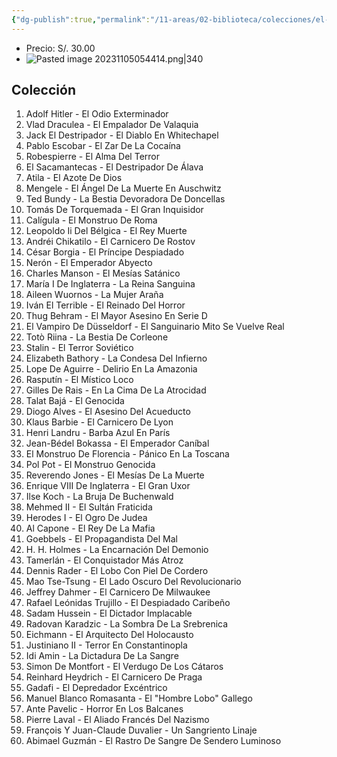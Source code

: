 ```yaml
---
{"dg-publish":true,"permalink":"/11-areas/02-biblioteca/colecciones/el-comercio-rostros-del-mal/","noteIcon":""}
---
```


- Precio: S/. 30.00
- ![Pasted image 20231105054414.png|340](/img/user/02%20Image/Pasted%20image%2020231105054414.png)
## Colección
1. Adolf Hitler - El Odio Exterminador
2. Vlad Draculea - El Empalador De Valaquia
3. Jack El Destripador - El Diablo En Whitechapel
4. Pablo Escobar - El Zar De La Cocaína
5. Robespierre - El Alma Del Terror
6. El Sacamantecas - El Destripador De Álava
7. Atila - El Azote De Dios
8. Mengele - El Ángel De La Muerte En Auschwitz
9. Ted Bundy - La Bestia Devoradora De Doncellas
10. Tomás De Torquemada - El Gran Inquisidor
11. Calígula - El Monstruo De Roma
12. Leopoldo Ii Del Bélgica - El Rey Muerte
13. Andréi Chikatilo - El Carnicero De Rostov
14. César Borgia - El Príncipe Despiadado
15. Nerón - El Emperador Abyecto
16. Charles Manson - El Mesías Satánico
17. María I De Inglaterra - La Reina Sanguina
18. Aileen Wuornos - La Mujer Araña
19. Iván El Terrible - El Reinado Del Horror
20. Thug Behram - El Mayor Asesino En Serie D
21. El Vampiro De Düsseldorf - El Sanguinario Mito Se Vuelve Real
22. Totò Riina - La Bestia De Corleone
23. Stalin - El Terror Soviético
24. Elizabeth Bathory - La Condesa Del Infierno
25. Lope De Aguirre - Delirio En La Amazonia
26. Rasputín - El Místico Loco
27. Gilles De Rais - En La Cima De La Atrocidad
28. Talat Bajá - El Genocida
29. Diogo Alves - El Asesino Del Acueducto
30. Klaus Barbie - El Carnicero De Lyon
31. Henri Landru - Barba Azul En París
32. Jean-Bédel Bokassa - El Emperador Caníbal
33. El Monstruo De Florencia - Pánico En La Toscana
34. Pol Pot - El Monstruo Genocida
35. Reverendo Jones - El Mesías De La Muerte
36. Enrique VIII De Inglaterra - El Gran Uxor
37. Ilse Koch - La Bruja De Buchenwald
38. Mehmed II - El Sultán Fraticida
39. Herodes I - El Ogro De Judea
40. Al Capone - El Rey De La Mafia
41. Goebbels - El Propagandista Del Mal
42. H. H. Holmes - La Encarnación Del Demonio
43. Tamerlán - El Conquistador Más Atroz
44. Dennis Rader - El Lobo Con Piel De Cordero
45. Mao Tse-Tsung - El Lado Oscuro Del Revolucionario
46. Jeffrey Dahmer - El Carnicero De Milwaukee
47. Rafael Leónidas Trujillo - El Despiadado Caribeño
48. Sadam Hussein - El Dictador Implacable
49. Radovan Karadzic - La Sombra De La Srebrenica
50. Eichmann - El Arquitecto Del Holocausto
51. Justiniano II - Terror En Constantinopla
52. Idi Amin - La Dictadura De La Sangre
53. Simon De Montfort - El Verdugo De Los Cátaros
54. Reinhard Heydrich - El Carnicero De Praga
55. Gadafi - El Depredador Excéntrico
56. Manuel Blanco Romasanta - El "Hombre Lobo" Gallego
57. Ante Pavelic - Horror En Los Balcanes
58. Pierre Laval - El Aliado Francés Del Nazismo
59. François Y Juan-Claude Duvalier - Un Sangriento Linaje
60. Abimael Guzmán - El Rastro De Sangre De Sendero Luminoso	

